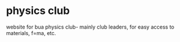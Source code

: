 # physics club
website for bua physics club- mainly club leaders, for easy access to materials, f=ma, etc.
